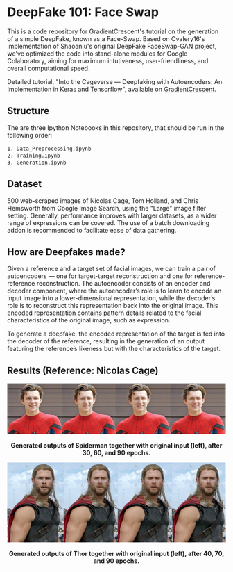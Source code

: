 # DeepFake 101: Face Swap

This is a code repository for GradientCrescent's tutorial on the generation of a simple DeepFake, known as a Face-Swap. Based on Ovalery16's implementation of Shaoanlu's original DeepFake FaceSwap-GAN project, we've optimized the code into stand-alone modules for Google Colaboratory, aiming for maximum intutiveness, user-friendliness, and overall computational speed.

Detailed tutorial, "Into the Cageverse — Deepfaking with Autoencoders: An Implementation in Keras and Tensorflow", available on [GradientCrescent](https://medium.com/gradientcrescent/deepfaking-nicolas-cage-into-the-mcu-using-autoencoders-an-implementation-in-keras-and-tensorflow-ab47792a042f).


## Structure
The are three Ipython Notebooks in this repository, that should be run in the following order: 

	1. Data_Preprocessing.ipynb
	2. Training.ipynb
	3. Generation.ipynb

## Dataset

500 web-scraped images of Nicolas Cage, Tom Holland, and Chris Hemsworth from Google Image Search, using the "Large" image filter setting. Generally, performance improves with larger datasets, as a wider range of expressions can be covered. The use of a batch downloading addon is recommended to facilitate ease of data gathering.

## How are Deepfakes made?

Given a reference and a target set of facial images, we can train a pair of autoencoders — one for target-target reconstruction and one for reference-reference reconstruction. The autoencoder consists of an encoder and decoder component, where the autoencoder’s role is to learn to encode an input image into a lower-dimensional representation, while the decoder’s role is to reconstruct this representation back into the original image. This encoded representation contains pattern details related to the facial characteristics of the original image, such as expression.

To generate a deepfake, the encoded representation of the target is fed into the decoder of the reference, resulting in the generation of an output featuring the reference’s likeness but with the characteristics of the target.

## Results (Reference: Nicolas Cage)

</p>
<p align="center">
  <img src="https://github.com/EXJUSTICE/DeepFake_FaceSwap/blob/master/spider2.png">
</p>
                                                    
                                                    
<p align="center">
  <b>Generated outputs of Spiderman together with original input (left), after 30, 60, and 90 epochs.</b><br>
 
</p>


</p>
<p align="center">
  <img src="https://github.com/EXJUSTICE/DeepFake_FaceSwap/blob/master/thor.png">
</p>
                                                    
                                                    
<p align="center">
  <b>Generated outputs of Thor together with original input (left), after 40, 70, and 90 epochs.</b><br>
 
</p>






